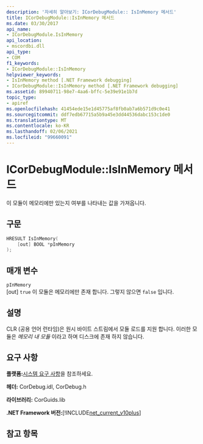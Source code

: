 ```yaml
---
description: '자세히 알아보기: ICorDebugModule:: IsInMemory 메서드'
title: ICorDebugModule::IsInMemory 메서드
ms.date: 03/30/2017
api_name:
- ICorDebugModule.IsInMemory
api_location:
- mscordbi.dll
api_type:
- COM
f1_keywords:
- ICorDebugModule::IsInMemory
helpviewer_keywords:
- IsInMemory method [.NET Framework debugging]
- ICorDebugModule::IsInMemory method [.NET Framework debugging]
ms.assetid: 89940711-98e7-4aa6-bffc-5e39e91e1b7d
topic_type:
- apiref
ms.openlocfilehash: 41454ede15e1d45775af8fb0ab7a6b571d9c0e41
ms.sourcegitcommit: ddf7edb67715a5b9a45e3dd44536dabc153c1de0
ms.translationtype: MT
ms.contentlocale: ko-KR
ms.lasthandoff: 02/06/2021
ms.locfileid: "99660091"
---
```

# <a name="icordebugmoduleisinmemory-method"></a>ICorDebugModule::IsInMemory 메서드

이 모듈이 메모리에만 있는지 여부를 나타내는 값을 가져옵니다.  
  
## <a name="syntax"></a>구문  
  
```cpp  
HRESULT IsInMemory(  
    [out] BOOL *pInMemory  
);  
```  
  
## <a name="parameters"></a>매개 변수  

 `pInMemory`  
 [out] `true` 이 모듈은 메모리에만 존재 합니다. 그렇지 않으면 `false` 입니다.  
  
## <a name="remarks"></a>설명  

 CLR (공용 언어 런타임)은 원시 바이트 스트림에서 모듈 로드를 지원 합니다. 이러한 모듈은 *메모리 내 모듈* 이라고 하며 디스크에 존재 하지 않습니다.  
  
## <a name="requirements"></a>요구 사항  

 **플랫폼:**[시스템 요구 사항](../../get-started/system-requirements.md)을 참조하세요.  
  
 **헤더:** CorDebug.idl, CorDebug.h  
  
 **라이브러리:** CorGuids.lib  
  
 **.NET Framework 버전:**[!INCLUDE[net_current_v10plus](../../../../includes/net-current-v10plus-md.md)]  
  
## <a name="see-also"></a>참고 항목
